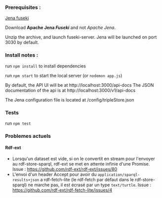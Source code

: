 ### Prerequisites : 


[Jena fuseki](https://jena.apache.org/download/index.cgi) 

Download **Apache Jena *Fuseki*** and not *Apache Jena*. 

Unzip the archive, and launch fuseki-server. Jena will be launched on port 3030 by default.


### Install notes :

run `npm install` to install dependencies

run `npm start` to start the local server
(or `nodemon app.js`)

By default, the API UI will be at http://localhost:3000/api-docs
The JSON documentation of the api is at http://localhost:3000/v1/api-docs

The Jena configuration file is located at /config/tripleStore.json
 
### Tests

run `npm test`


### Problemes actuels

#### Rdf-ext

- Lorsqu'un dataset est vide, si on le convertit en stream pour l'envoyer au rdf-store-sparql, rdf-ext se met en attente infinie d'une Promise. Issue : https://github.com/rdf-ext/rdf-ext/issues/80
- L'envoi d'un header Accept pour avoir du `application/sparql-results+json` a rdf-fetch-lite (le rdf-fetch par défaut dans le rdf-store-sparql) ne marche pas, il est écrasé par un type `text/turtle`. Issue : https://github.com/rdf-ext/rdf-fetch-lite/issues/4

